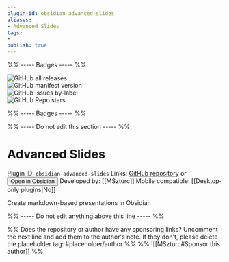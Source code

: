 ```yaml
---
plugin-id: obsidian-advanced-slides
aliases:
- Advanced Slides
tags: 
- 
publish: true
---
```


%% ----- Badges ----- %%

![GitHub all releases](https://img.shields.io/github/downloads/MSzturc/obsidian-advanced-slides/total?color=573E7A&logo=github&style=for-the-badge)   
![GitHub manifest version](https://img.shields.io/github/manifest-json/v/MSzturc/obsidian-advanced-slides?color=573E7A&logo=github&style=for-the-badge)   
![GitHub issues by-label](https://img.shields.io/github/issues/MSzturc/obsidian-advanced-slides/help%20wanted?color=573E7A&logo=github&style=for-the-badge)   
![GitHub Repo stars](https://img.shields.io/github/stars/MSzturc/obsidian-advanced-slides?color=573E7A&logo=github&style=for-the-badge)

%% ----- Badges ----- %%

%% ----- Do not edit this section ----- %%

# Advanced Slides

Plugin ID: `obsidian-advanced-slides`
Links: [GitHub repository](https://github.com/MSzturc/obsidian-advanced-slides) or [<button id=HH>Open in Obsidian</button>](obsidian://goto-plugin?id=obsidian-advanced-slides)
Developed by: [[MSzturc]]
Mobile compatible: [[Desktop-only plugins|No]]

Create markdown-based presentations in Obsidian

%% ----- Do not edit anything above this line ----- %% 

%% Does the repository or author have any sponsoring links? Uncomment the next line and add them to the author's note. If they don't, please delete the placeholder tag: #placeholder/author %%
%% ![[MSzturc#Sponsor this author]] %%

